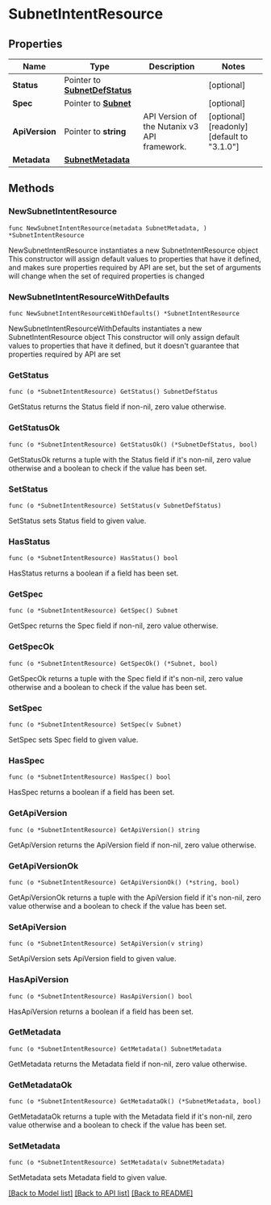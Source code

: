 # SubnetIntentResource

## Properties

Name | Type | Description | Notes
------------ | ------------- | ------------- | -------------
**Status** | Pointer to [**SubnetDefStatus**](SubnetDefStatus.md) |  | [optional] 
**Spec** | Pointer to [**Subnet**](Subnet.md) |  | [optional] 
**ApiVersion** | Pointer to **string** | API Version of the Nutanix v3 API framework. | [optional] [readonly] [default to "3.1.0"]
**Metadata** | [**SubnetMetadata**](SubnetMetadata.md) |  | 

## Methods

### NewSubnetIntentResource

`func NewSubnetIntentResource(metadata SubnetMetadata, ) *SubnetIntentResource`

NewSubnetIntentResource instantiates a new SubnetIntentResource object
This constructor will assign default values to properties that have it defined,
and makes sure properties required by API are set, but the set of arguments
will change when the set of required properties is changed

### NewSubnetIntentResourceWithDefaults

`func NewSubnetIntentResourceWithDefaults() *SubnetIntentResource`

NewSubnetIntentResourceWithDefaults instantiates a new SubnetIntentResource object
This constructor will only assign default values to properties that have it defined,
but it doesn't guarantee that properties required by API are set

### GetStatus

`func (o *SubnetIntentResource) GetStatus() SubnetDefStatus`

GetStatus returns the Status field if non-nil, zero value otherwise.

### GetStatusOk

`func (o *SubnetIntentResource) GetStatusOk() (*SubnetDefStatus, bool)`

GetStatusOk returns a tuple with the Status field if it's non-nil, zero value otherwise
and a boolean to check if the value has been set.

### SetStatus

`func (o *SubnetIntentResource) SetStatus(v SubnetDefStatus)`

SetStatus sets Status field to given value.

### HasStatus

`func (o *SubnetIntentResource) HasStatus() bool`

HasStatus returns a boolean if a field has been set.

### GetSpec

`func (o *SubnetIntentResource) GetSpec() Subnet`

GetSpec returns the Spec field if non-nil, zero value otherwise.

### GetSpecOk

`func (o *SubnetIntentResource) GetSpecOk() (*Subnet, bool)`

GetSpecOk returns a tuple with the Spec field if it's non-nil, zero value otherwise
and a boolean to check if the value has been set.

### SetSpec

`func (o *SubnetIntentResource) SetSpec(v Subnet)`

SetSpec sets Spec field to given value.

### HasSpec

`func (o *SubnetIntentResource) HasSpec() bool`

HasSpec returns a boolean if a field has been set.

### GetApiVersion

`func (o *SubnetIntentResource) GetApiVersion() string`

GetApiVersion returns the ApiVersion field if non-nil, zero value otherwise.

### GetApiVersionOk

`func (o *SubnetIntentResource) GetApiVersionOk() (*string, bool)`

GetApiVersionOk returns a tuple with the ApiVersion field if it's non-nil, zero value otherwise
and a boolean to check if the value has been set.

### SetApiVersion

`func (o *SubnetIntentResource) SetApiVersion(v string)`

SetApiVersion sets ApiVersion field to given value.

### HasApiVersion

`func (o *SubnetIntentResource) HasApiVersion() bool`

HasApiVersion returns a boolean if a field has been set.

### GetMetadata

`func (o *SubnetIntentResource) GetMetadata() SubnetMetadata`

GetMetadata returns the Metadata field if non-nil, zero value otherwise.

### GetMetadataOk

`func (o *SubnetIntentResource) GetMetadataOk() (*SubnetMetadata, bool)`

GetMetadataOk returns a tuple with the Metadata field if it's non-nil, zero value otherwise
and a boolean to check if the value has been set.

### SetMetadata

`func (o *SubnetIntentResource) SetMetadata(v SubnetMetadata)`

SetMetadata sets Metadata field to given value.



[[Back to Model list]](../README.md#documentation-for-models) [[Back to API list]](../README.md#documentation-for-api-endpoints) [[Back to README]](../README.md)



